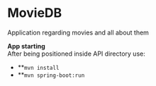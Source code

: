# MovieDB
Application regarding movies and all about them

**App starting**
<br>After being positioned inside API directory use: <br>
 * **`mvn install`<br>
 * **`mvn spring-boot:run`
